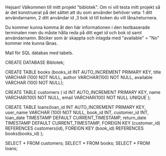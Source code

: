 Hejsan! Välkommen till mitt projekt "biblotek". Om ni vill testa mitt projekt så är det konstruerat på det sättet att du som använder behöver veta:
 1 ditt användarnamn, 2 ditt användar id ,3 bok id till boken du vill låna/returnera.

 Du kommer kunna komma åt den här informationen i den textbaserade terminalen men du måste hålla reda på ditt eget id och bok id samt användarnamn.
 Böcker som är skappta och inlagda med "available" = "No" kommer inte kunna lånas.

 Mall för SQL databas med tabels.

 CREATE DATABASE Biblotek;

CREATE TABLE books (books_id INT AUTO_INCREMENT PRIMARY KEY,
title VARCHAR (100) NOT NULL, 
author VARCHAR(100) NOT NULL,
available VARCHAR (100) NOT NULL);



CREATE TABLE customers (
    id INT AUTO_INCREMENT PRIMARY KEY,
    name VARCHAR(100) NOT NULL,
    email VARCHAR(100) NOT NULL UNIQUE
);




CREATE TABLE loans(loan_id INT AUTO_INCREMENT PRIMARY KEY,
user_name VARCHAR (100) NOT NULL, 
book_id INT,
customer_id INT,
loan_date TIMESTAMP DEFAULT CURRENT_TIMESTAMP,
return_date TIMESTAMP DEFAULT CURRENT_TIMESTAMP,
 FOREIGN KEY (customer_id) REFERENCES customers(id),
  FOREIGN KEY (book_id) REFERENCES books(books_id)
);



SELECT * FROM customers;
SELECT * FROM books;
SELECT * FROM loans;
